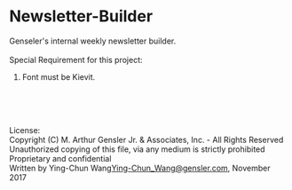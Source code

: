 # Newsletter-Builder

Genseler's internal weekly newsletter builder.<br><br>
Special Requirement for this project:<br>
1. Font must be Kievit.

<br><br><br>

License:<br>
Copyright (C) M. Arthur Gensler Jr. & Associates, Inc. - All Rights Reserved<br>
Unauthorized copying of this file, via any medium is strictly prohibited<br>
Proprietary and confidential<br>
Written by Ying-Chun Wang<Ying-Chun_Wang@gensler.com>, November 2017
